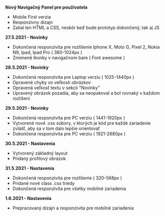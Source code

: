    **Nový Navigačný Panel pre používatela**

  - Mobile First verzia   
  - Responzívny dizajn   
  - Zatial len HTML a CSS, neskôr keď bude prototyp dokončený, tak aj JS  
      
      
**27.5.2021 - Novinky**  

  - Dokončená responzivita pre rozlíšenie Iphone X, Moto G, Pixel 2, Nokia N9, Ipad, Ipad Pro ( 360-1024px )
  - Zmenené Ikonky v navigačnom bare ( Font awesome )       

**28.5.2021 - Novinky**   
  - Dokončená responzivita pre Laptop verziu ( 1025-1440px )
  - Opravené chyby vo veľkosti obrázkov 
  - Opravená veľkosť textu v sekcii "Novinky"
  - Upravený obrázok pozadia, aby sa neopakoval a bol rovnaký v každom rozlíšení  

**29.5.2021 - Novinky**   
  - Dokončená responzivita pre PC verziu ( 1441-1920px )
  - Vytvorené nové .css súbory, v ktorých je kód pre každé zariadenie zvlášť, aby sa v tom dalo lepšie orientovať
  - Dokončená responzivita pre PC verziu ( 1921-2880px )   

**30.5.2021 - Nastavenia**     
  - Vytvorený základný layout
  - Pridaný profilový obrázok

**31.5.2021 - Nastavenia**       
  - Dokončená responzivita pre rozlíšenie ( 320-568px ) 
  - Pridané nové class .css triedy
  - Dokončená responzivita pre všetky mobilné zariadenia 

**1.6.2021 - Nastavenia**       
  - Prepracovaný dizajn a responzivita pre mobilné zariadenia   

  
  

